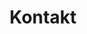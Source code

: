 ---
title: German Contact
headline: ALS KUNSTTISCHLER MACHEN WIR IHRE TRÄUME BEIM INNENAUSBAU WAHR.
next:
  name: stellenangebote
  link: /careers/
title: Kontakt
description: ZEITGEMÄSSE UND MASSGEFERTIGTE HOLZ- UND SCHREINERARBEITEN.
_comments:
  next: the'next' link
  name: the text of the 'next' link
  link: where the 'next' link takes you
  title: for meta property='og:title'
  description: (optional) for meta property='og:description'
_hide_content: true
---